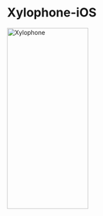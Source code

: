 # Xylophone-iOS


<img src="https://github.com/Shubhdeep-Brar/Xylophone-iOS/assets/105843871/43ee2525-6e9e-4adf-8f34-79fcdc7447a4" width="190" height="422" alt="Xylophone">



